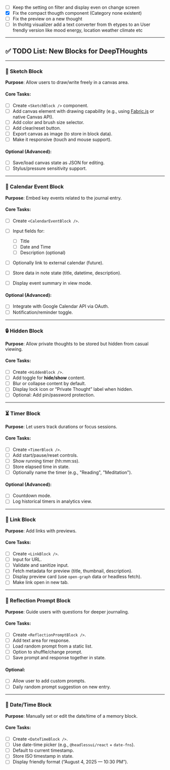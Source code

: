 - [ ] Keep the setting on filter and display even on change screen
- [x] Fix the compact thougth component (Category none existent)
- [ ] Fix the preview on a new thought
- [ ] In thohtg visualizer add a text converter from th etypes to an User frendly version like mood energy, location weather climate etc
---

## ✅ TODO List: New Blocks for **DeepTHoughts**

---

### 🎨 Sketch Block

**Purpose**: Allow users to draw/write freely in a canvas area.

#### Core Tasks:

* [ ] Create `<SketchBlock />` component.
* [ ] Add canvas element with drawing capability (e.g., using [Fabric.js](http://fabricjs.com/) or native Canvas API).
* [ ] Add color and brush size selector.
* [ ] Add clear/reset button.
* [ ] Export canvas as image (to store in block data).
* [ ] Make it responsive (touch and mouse support).

#### Optional (Advanced):

* [ ] Save/load canvas state as JSON for editing.
* [ ] Stylus/pressure sensitivity support.

---

### 📅 Calendar Event Block

**Purpose**: Embed key events related to the journal entry.

#### Core Tasks:

* [ ] Create `<CalendarEventBlock />`.
* [ ] Input fields for:

    * [ ] Title
    * [ ] Date and Time
    * [ ] Description (optional)
* [ ] Optionally link to external calendar (future).
* [ ] Store data in note state (title, datetime, description).
* [ ] Display event summary in view mode.

#### Optional (Advanced):

* [ ] Integrate with Google Calendar API via OAuth.
* [ ] Notification/reminder toggle.

---

### 🔒 Hidden Block

**Purpose**: Allow private thoughts to be stored but hidden from casual viewing.

#### Core Tasks:

* [ ] Create `<HiddenBlock />`.
* [ ] Add toggle for **hide/show** content.
* [ ] Blur or collapse content by default.
* [ ] Display lock icon or “Private Thought” label when hidden.
* [ ] Optional: Add pin/password protection.

---

### ⏳ Timer Block

**Purpose**: Let users track durations or focus sessions.

#### Core Tasks:

* [ ] Create `<TimerBlock />`.
* [ ] Add start/pause/reset controls.
* [ ] Show running timer (hh\:mm\:ss).
* [ ] Store elapsed time in state.
* [ ] Optionally name the timer (e.g., "Reading", "Meditation").

#### Optional (Advanced):

* [ ] Countdown mode.
* [ ] Log historical timers in analytics view.

---

### 🔗 Link Block

**Purpose**: Add links with previews.

#### Core Tasks:

* [ ] Create `<LinkBlock />`.
* [ ] Input for URL.
* [ ] Validate and sanitize input.
* [ ] Fetch metadata for preview (title, thumbnail, description).
* [ ] Display preview card (use `open-graph` data or headless fetch).
* [ ] Make link open in new tab.

---

### 🧠 Reflection Prompt Block

**Purpose**: Guide users with questions for deeper journaling.

#### Core Tasks:

* [ ] Create `<ReflectionPromptBlock />`.
* [ ] Add text area for response.
* [ ] Load random prompt from a static list.
* [ ] Option to shuffle/change prompt.
* [ ] Save prompt and response together in state.

#### Optional:

* [ ] Allow user to add custom prompts.
* [ ] Daily random prompt suggestion on new entry.

---

### 📆 Date/Time Block

**Purpose**: Manually set or edit the date/time of a memory block.

#### Core Tasks:

* [ ] Create `<DateTimeBlock />`.
* [ ] Use date-time picker (e.g., `@headlessui/react` + `date-fns`).
* [ ] Default to current timestamp.
* [ ] Store ISO timestamp in state.
* [ ] Display friendly format (“August 4, 2025 — 10:30 PM”).
